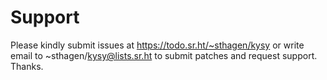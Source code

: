 # Support

Please kindly submit issues at https://todo.sr.ht/~sthagen/kysy or write email to ~sthagen/kysy@lists.sr.ht to submit patches and request support. Thanks.
